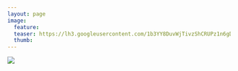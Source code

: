 ```yaml
---
layout: page
image:
  feature:
  teaser: https://lh3.googleusercontent.com/1b3YY8DuvWjTivzShCRUPz1n6gDj_-uNkND1hnWyLOY=w245
  thumb:
---
```


![](https://lh3.googleusercontent.com/WwdKrNqMP5M_uAXpZmCfXfFefko2kZD6809uSFxBfmY=w800)
